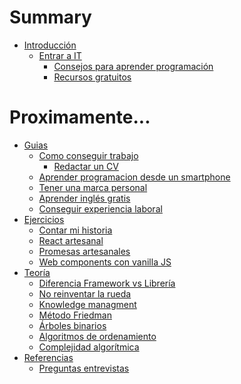 # Summary

- [Introducción](README.md)
    - [Entrar a IT](./guias/entrar-a-it/README.md)
      - [Consejos para aprender programación](./guias/entrar-a-it/como-aprender-programacion.md)
      - [Recursos gratuitos](./guias/entrar-a-it/recursos-gratuitos.md)

# Proximamente...

- [Guias]()
  - [Como conseguir trabajo]()
    - [Redactar un CV]()
  - [Aprender programacion desde un smartphone]()
  - [Tener una marca personal]()
  - [Aprender inglés gratis]()
  - [Conseguir experiencia laboral]()
- [Ejercicios]()
  - [Contar mi historia]()
  - [React artesanal]()
  - [Promesas artesanales]()
  - [Web components con vanilla JS]()
- [Teoría]()
  - [Diferencia Framework vs Librería]()
  - [No reinventar la rueda]()
  - [Knowledge managment]()
  - [Método Friedman]()
  - [Árboles binarios]()
  - [Algoritmos de ordenamiento]()
  - [Complejidad algorítmica]()
- [Referencias]()
  - [Preguntas entrevistas]()
